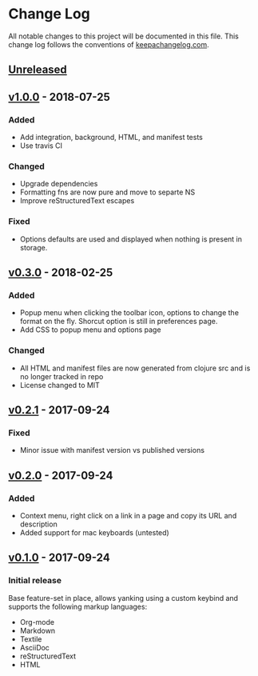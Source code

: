 # Change Log
All notable changes to this project will be documented in this file. This change
log follows the conventions of [keepachangelog.com](http://keepachangelog.com/).

## [Unreleased]

## [v1.0.0] - 2018-07-25
### Added
- Add integration, background, HTML, and manifest tests
- Use travis CI

### Changed
- Upgrade dependencies
- Formatting fns are now pure and move to separte NS
- Improve reStructuredText escapes

### Fixed
- Options defaults are used and displayed when nothing is present in storage.

## [v0.3.0] - 2018-02-25
### Added
- Popup menu when clicking the toolbar icon, options to change the format on the
  fly. Shorcut option is still in preferences page.
- Add CSS to popup menu and options page

### Changed
- All HTML and manifest files are now generated from clojure src and is no
  longer tracked in repo
- License changed to MIT

## [v0.2.1] - 2017-09-24
### Fixed
- Minor issue with manifest version vs published versions

## [v0.2.0] - 2017-09-24
### Added
- Context menu, right click on a link in a page and copy its URL and description
- Added support for mac keyboards (untested)

## [v0.1.0] - 2017-09-24
### Initial release
Base feature-set in place, allows yanking using a custom keybind and supports
the following markup languages:
- Org-mode
- Markdown
- Textile
- AsciiDoc
- reStructuredText
- HTML

[Unreleased]: https://github.com/roosta/yank/compare/v1.0.0...HEAD
[v1.0.0]: https://github.com/roosta/yank/compare/v0.3.0...v1.0.0
[v0.3.0]: https://github.com/roosta/yank/compare/v0.2.1...v0.3.0
[v0.2.1]: https://github.com/roosta/yank/compare/v0.2.0...v0.2.1
[v0.2.0]: https://github.com/roosta/yank/compare/v0.1.0...v0.2.0
[v0.1.0]: https://github.com/roosta/yank/compare/v0.1.0...master
